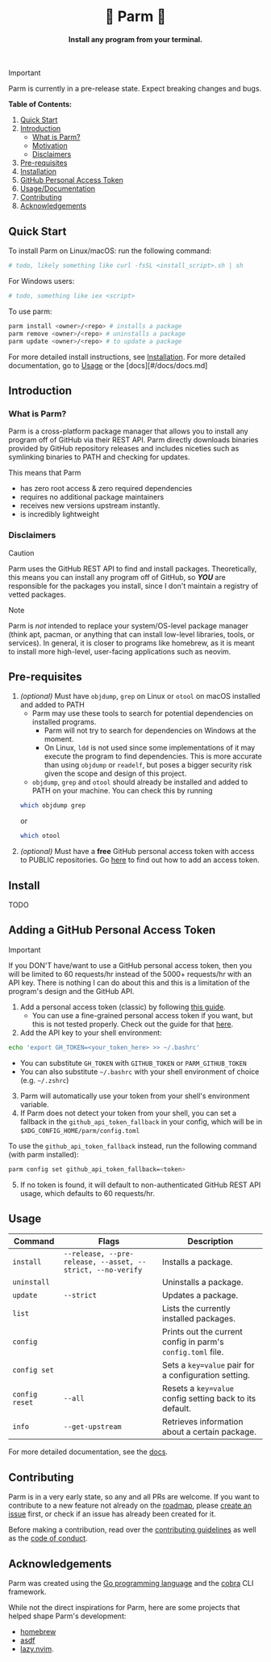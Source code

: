 <div align="center">
	<h1 align="center">🧀 Parm 🧀</h1>
	<h4 align="center">Install any program from your terminal.</h4>
	<br>
</div>

> [!IMPORTANT]
> Parm is currently in a pre-release state. Expect breaking changes and bugs.

**Table of Contents:**
1. [Quick Start](#quick-start)
2. [Introduction](#introduction)
    - [What is Parm?](#what-is-parm)
    - [Motivation](#motivation)
    - [Disclaimers](#disclaimers)
3. [Pre-requisites](#pre-requisites)
4. [Installation](#install)
5. [GitHub Personal Access Token](#adding-a-github-personal-access-token)
6. [Usage/Documentation](#usage)
7. [Contributing](#contributing)
8. [Acknowledgements](#Acknowledgements)

## Quick Start
To install Parm on Linux/macOS: run the following command:
```sh
# todo, likely something like curl -fsSL <install_script>.sh | sh
```

For Windows users:
```ps1
# todo, something like iex <script>
```

To use parm:
```sh
parm install <owner>/<repo> # installs a package
parm remove <owner>/<repo> # uninstalls a package
parm update <owner>/<repo> # to update a package
```

For more detailed install instructions, see [Installation](#install).
For more detailed documentation, go to [Usage](#usage) or the [docs][#/docs/docs.md]

## Introduction

### What is Parm?
Parm is a cross-platform package manager that allows you to install any program off of GitHub via their REST API. Parm directly downloads binaries provided by GitHub repository releases and includes niceties such as symlinking binaries to PATH and checking for updates.

This means that Parm

- has zero root access & zero required dependencies
- requires no additional package maintainers
- receives new versions upstream instantly.
- is incredibly lightweight

### Disclaimers
> [!CAUTION]
> Parm uses the GitHub REST API to find and install packages. Theoretically, this means you can install any program off of GitHub, so ***YOU*** are responsible for the packages you install, since I don't maintain a registry of vetted packages.

> [!NOTE]
> Parm is *not* intended to replace your system/OS-level package manager (think apt, pacman, or anything that can install low-level libraries, tools, or services). In general, it is closer to programs like homebrew, as it is meant to install more high-level, user-facing applications such as neovim.


## Pre-requisites
1. *(optional)* Must have `objdump`, `grep` on Linux or `otool` on macOS installed and added to PATH
    - Parm may use these tools to search for potential dependencies on installed programs. 
        - Parm will not try to search for dependencies on Windows at the moment.
        - On Linux, `ldd` is not used since some implementations of it may execute the program to find dependencies. This is more accurate than using `objdump` or `readelf`, but poses a bigger security risk given the scope and design of this project.
    - `objdump`, `grep` and `otool` should already be installed and added to PATH on your machine. You can check this by running
    ```sh
    which objdump grep
    ```
    or
    ```sh
    which otool
    ```
2. *(optional)* Must have a **free** GitHub personal access token with access to PUBLIC repositories. Go [here](#adding-a-github-personal-access-token) to find out how to add an access token.

## Install
TODO

## Adding a GitHub Personal Access Token
> [!IMPORTANT]
> If you DON'T have/want to use a GitHub personal access token, then you will be limited to 60 requests/hr instead of the 5000+ requests/hr with an API key. 
> There is nothing I can do about this and this is a limitation of the program's design and the GitHub API.

1. Add a personal access token (classic) by following [this guide](https://docs.github.com/en/authentication/keeping-your-account-and-data-secure/managing-your-personal-access-tokens#creating-a-personal-access-token-classic).
    - You can use a fine-grained personal access token if you want, but this is not tested properly. Check out the guide for that [here](https://docs.github.com/en/authentication/keeping-your-account-and-data-secure/managing-your-personal-access-tokens#creating-a-fine-grained-personal-access-token).
2. Add the API key to your shell environment:
```sh
echo 'export GH_TOKEN=<your_token_here> >> ~/.bashrc'
```

- You can substitute `GH_TOKEN` with `GITHUB_TOKEN` or `PARM_GITHUB_TOKEN`
- You can also substitute `~/.bashrc` with your shell environment of choice (e.g. `~/.zshrc`)

3. Parm will automatically use your token from your shell's environment variable.
4. If Parm does not detect your token from your shell, you can set a fallback in the `github_api_token_fallback` in your config, which will be in `$XDG_CONFIG_HOME/parm/config.toml`

To use the `github_api_token_fallback` instead, run the following command (with parm installed):
```sh
parm config set github_api_token_fallback=<token>
```
5. If no token is found, it will default to non-authenticated GitHub REST API usage, which defaults to 60 requests/hr.

## Usage

| Command  | Flags | Description |
| ------------- | -------------- | -------------- |
| `install` | `--release, --pre-release, --asset, --strict, --no-verify` | Installs a package. |
| `uninstall` |  | Uninstalls a package. |
| `update` | `--strict` | Updates a package. |
| `list` |  | Lists the currently installed packages. |
| `config` |  | Prints out the current config in parm's `config.toml` file. |
| `config set` |  | Sets a `key=value` pair for a configuration setting. |
| `config reset` | `--all` | Resets a `key=value` config setting back to its default. |
| `info` | `--get-upstream` | Retrieves information about a certain package. |

For more detailed documentation, see the [docs](#/docs/usage.md).

## Contributing
Parm is in a very early state, so any and all PRs are welcome. If you want to contribute to a new feature not already on the [roadmap](/docs/roadmap.md), please [create an issue](https://github.com/yhoundz/parm/issues/new) first, or check if an issue has already been created for it.

Before making a contribution, read over the [contributing guidelines](CONTRIBUTING.md) as well as the [code of conduct](CODE_OF_CONDUCT.md).

## Acknowledgements
Parm was created using the [Go programming language](https://go.dev/) and the [cobra](https://cobra.dev/) CLI framework.

While not the direct inspirations for Parm, here are some projects that helped shape Parm's development:
- [homebrew](https://brew.sh/)
- [asdf](https://asdf-vm.com/)
- [lazy.nvim](https://lazy.folke.io/).
